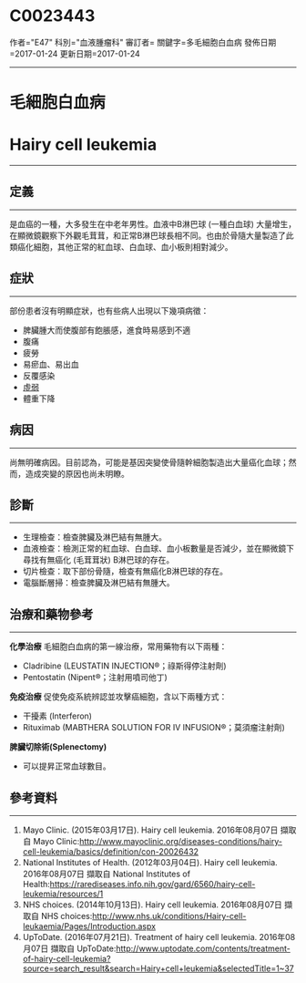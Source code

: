 # C0023443
作者="E47"
科別="血液腫瘤科"
審訂者=
關鍵字=多毛細胞白血病
發佈日期=2017-01-24
更新日期=2017-01-24

----------
# 毛細胞白血病
# Hairy cell leukemia
----------
## 定義
----------

是血癌的一種，大多發生在中老年男性。血液中B淋巴球 (一種白血球) 大量增生，在顯微鏡觀察下外觀毛茸茸，和正常B淋巴球長相不同。也由於骨隨大量製造了此類癌化細胞，其他正常的紅血球、白血球、血小板則相對減少。

## 症狀
----------

部份患者沒有明顯症狀，也有些病人出現以下幾項病徵：

- 脾臟腫大而使腹部有飽脹感，進食時易感到不適
- 腹痛
- 疲勞
- 易瘀血、易出血
- 反覆感染
- [虛弱](C3714552)
- 體重下降
## 病因
----------

尚無明確病因。目前認為，可能是基因突變使骨隨幹細胞製造出大量癌化血球；然而，造成突變的原因也尚未明瞭。

## 診斷
----------
- 生理檢查：檢查脾臟及淋巴結有無腫大。
- 血液檢查：檢測正常的紅血球、白血球、血小板數量是否減少，並在顯微鏡下尋找有無癌化 (毛茸茸狀) B淋巴球的存在。
- 切片檢查：取下部份骨隨，檢查有無癌化B淋巴球的存在。
- 電腦斷層掃：檢查脾臟及淋巴結有無腫大。
## 治療和藥物參考
----------

**化學治療**
毛細胞白血病的第一線治療，常用藥物有以下兩種：

- Cladribine (LEUSTATIN INJECTION®；祿斯得停注射劑)
- Pentostatin (Nipent®；注射用噴司他丁)

**免疫治療**
促使免疫系統辨認並攻擊癌細胞，含以下兩種方式：

- 干擾素 (Interferon) 
- Rituximab (MABTHERA SOLUTION FOR IV INFUSION®；莫須瘤注射劑)

**脾臟切除術(Splenectomy)**

- 可以提昇正常血球數目。
## 參考資料
----------
1. Mayo Clinic. (2015年03月17日). Hairy cell leukemia. 2016年08月07日 擷取自 Mayo Clinic:http://www.mayoclinic.org/diseases-conditions/hairy-cell-leukemia/basics/definition/con-20026432 
2. National Institutes of Health. (2012年03月04日). Hairy cell leukemia. 2016年08月07日 擷取自 National Institutes of Health:https://rarediseases.info.nih.gov/gard/6560/hairy-cell-leukemia/resources/1 
3. NHS choices. (2014年10月13日). Hairy cell leukemia. 2016年08月07日 擷取自 NHS choices:http://www.nhs.uk/conditions/Hairy-cell-leukaemia/Pages/Introduction.aspx 
4. UpToDate. (2016年07月21日). Treatment of hairy cell leukemia. 2016年08月07日 擷取自 UpToDate:http://www.uptodate.com/contents/treatment-of-hairy-cell-leukemia?source=search_result&search=Hairy+cell+leukemia&selectedTitle=1~37 

